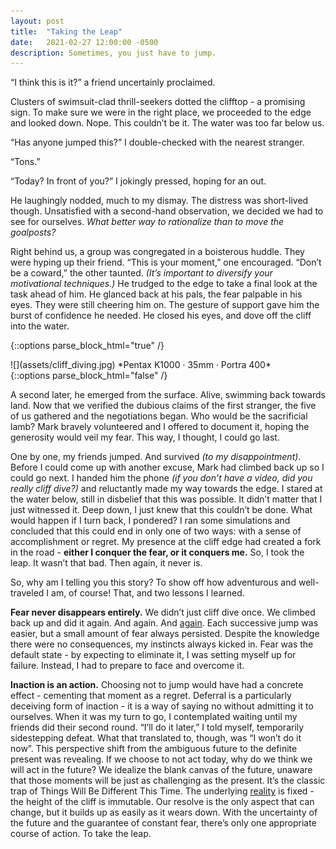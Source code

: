 ```yaml
---
layout: post
title:  "Taking the Leap"
date:   2021-02-27 12:00:00 -0500
description: Sometimes, you just have to jump.
---
```

“I think this is it?” a friend uncertainly proclaimed.

Clusters of swimsuit-clad thrill-seekers dotted the clifftop - a promising sign. To make sure we were in the right place, we proceeded to the edge and looked down. Nope. This couldn’t be it. The water was too far below us.

“Has anyone jumped this?” I double-checked with the nearest stranger.

“Tons.”

“Today? In front of you?” I jokingly pressed, hoping for an out.

He laughingly nodded, much to my dismay. The distress was short-lived though. Unsatisfied with a second-hand observation, we decided we had to see for ourselves. *What better way to rationalize than to move the goalposts?*

Right behind us, a group was congregated in a boisterous huddle. They were hyping up their friend. “This is your moment,” one encouraged. “Don’t be a coward,” the other taunted. *(It’s important to diversify your motivational techniques.)* He trudged to the edge to take a final look at the task ahead of him. He glanced back at his pals, the fear palpable in his eyes. They were still cheering him on. The gesture of support gave him the burst of confidence he needed. He closed his eyes, and dove off the cliff into the water.

{::options parse_block_html="true" /}
<div class="image">
![](assets/cliff_diving.jpg)
*Pentax K1000 · 35mm · Portra 400*
</div>
{::options parse_block_html="false" /}

A second later, he emerged from the surface. Alive, swimming back towards land. Now that we verified the dubious claims of the first stranger, the five of us gathered and the negotiations began. Who would be the sacrificial lamb? Mark bravely volunteered and I offered to document it, hoping the generosity would veil my fear. This way, I thought, I could go last.

One by one, my friends jumped. And survived *(to my disappointment)*. Before I could come up with another excuse, Mark had climbed back up so I could go next. I handed him the phone *(if you don’t have a video, did you really cliff dive?)* and reluctantly made my way towards the edge. I stared at the water below, still in disbelief that this was possible. It didn’t matter that I just witnessed it. Deep down, I just knew that this couldn’t be done. What would happen if I turn back, I pondered? I ran some simulations and concluded that this could end in only one of two ways: with a sense of accomplishment or regret. My presence at the cliff edge had created a fork in the road - **either I conquer the fear, or it conquers me.** So, I took the leap. It wasn’t that bad. Then again, it never is.

So, why am I telling you this story? To show off how adventurous and well-traveled I am, of course! That, and two lessons I learned.

**Fear never disappears entirely.** We didn’t just cliff dive once. We climbed back up and did it again. And again. And [again](https://www.youtube.com/watch?v=xtEmJeojY0I). Each successive jump was easier, but a small amount of fear always persisted. Despite the knowledge there were no consequences, my instincts always kicked in. Fear was the default state - by expecting to eliminate it, I was setting myself up for failure. Instead, I had to prepare to face and overcome it.

**Inaction is an action.** Choosing not to jump would have had a concrete effect - cementing that moment as a regret. Deferral is a particularly deceiving form of inaction - it is a way of saying no without admitting it to ourselves. When it was my turn to go, I contemplated waiting until my friends did their second round. “I’ll do it later,” I told myself, temporarily sidestepping defeat. What that translated to, though, was “I won’t do it now”. This perspective shift from the ambiguous future to the definite present was revealing. If we choose to not act today, why do we think we will act in the future? We idealize the blank canvas of the future, unaware that those moments will be just as challenging as the present. It’s the classic trap of Things Will Be Different This Time. The underlying [reality](suketk.com/thought-space-vs-reality) is fixed - the height of the cliff is immutable. Our resolve is the only aspect that can change, but it builds up as easily as it wears down. With the uncertainty of the future and the guarantee of constant fear, there’s only one appropriate course of action. To take the leap.